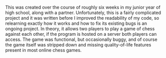 This was created over the course of roughly six weeks in my junior year of high school, along with a partner. Unfortunately, this is a fairly complicated project and 
it was written before I improved the readability of my code, so relearning exactly how it works and how to fix its existing bugs is an ongoing project.
In theory, it allows two players to play a game of chess against each other, if the program is hosted on a server both players can access. The game was functional,
but occasionally buggy, and of course the game itself was stripped down and missing quality-of-life features present in most online chess games.
